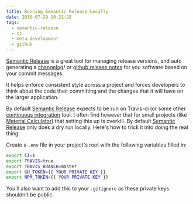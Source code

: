 ```yaml
---
title: Running Semantic Release Locally
date: 2016-07-29 10:21:28
tags:
  - semantic-release
  - ci
  - meta-development
  - github
---
```


[Semantic Release](https://github.com/semantic-release/semantic-release) is a great tool for managing release versions, and auto generating a [changelog](https://en.wikipedia.org/wiki/Changelog)/ or [github release notes](https://github.com/blog/1547-release-your-software) for you software based on your commit messages.

It helps enforce consistent style across a project and forces developers to think about the code their committing and the changes that it will have on the larger application.

By default [Semantic Release](https://github.com/semantic-release/semantic-release) expects to be run on Travis-ci (or some other [continuous integration](https://en.wikipedia.org/wiki/Continuous_integration) tool. I often find however that for small projects (like [Material Calculator](https://materialcalculator.com)) that setting this up is overkill. By default [Semantic Release](https://github.com/semantic-release/semantic-release) only does a dry run locally. Here's how to trick it into doing the real thing:

Create a `.env` file in your project's root with the following variables filled in:

```bash
export CI=1
export TRAVIS=true
export TRAVIS_BRANCH=master
export GH_TOKEN={{ YOUR PRIVATE KEY }}
export NPM_TOKEN={{ YOUR PRIVATE KEY }}
```

You'll also want to add this to your `.gitignore` as these private keys shouldn't be public.
